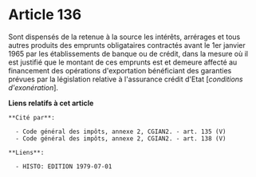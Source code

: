 # Article 136

Sont dispensés de la retenue à la source les intérêts, arrérages et tous autres produits des emprunts obligataires contractés
avant le 1er janvier 1965 par les établissements de banque ou de crédit, dans la mesure où il est justifié que le montant de
ces emprunts est et demeure affecté au financement des opérations d'exportation bénéficiant des garanties prévues par la
législation relative à l'assurance crédit d'Etat [*conditions d'exonération*].

**Liens relatifs à cet article**

	**Cité par**:

	  - Code général des impôts, annexe 2, CGIAN2. - art. 135 (V)
	  - Code général des impôts, annexe 2, CGIAN2. - art. 138 (V)

	**Liens**:

	  - HISTO: EDITION 1979-07-01
